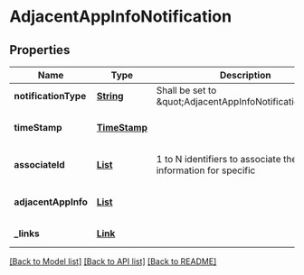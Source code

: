 # AdjacentAppInfoNotification
## Properties

Name | Type | Description | Notes
------------ | ------------- | ------------- | -------------
**notificationType** | [**String**](string.md) | Shall be set to \&quot;AdjacentAppInfoNotification\&quot;. | [default to null]
**timeStamp** | [**TimeStamp**](TimeStamp.md) |  | [optional] [default to null]
**associateId** | [**List**](AssociateId.md) | 1 to N identifiers to associate the information for specific | [optional] [default to null]
**adjacentAppInfo** | [**List**](AdjacentAppInfoNotificationAdjacentAppInfo.md) |  | [optional] [default to null]
**\_links** | [**Link**](Link.md) |  | [default to null]

[[Back to Model list]](../README.md#documentation-for-models) [[Back to API list]](../README.md#documentation-for-api-endpoints) [[Back to README]](../README.md)

